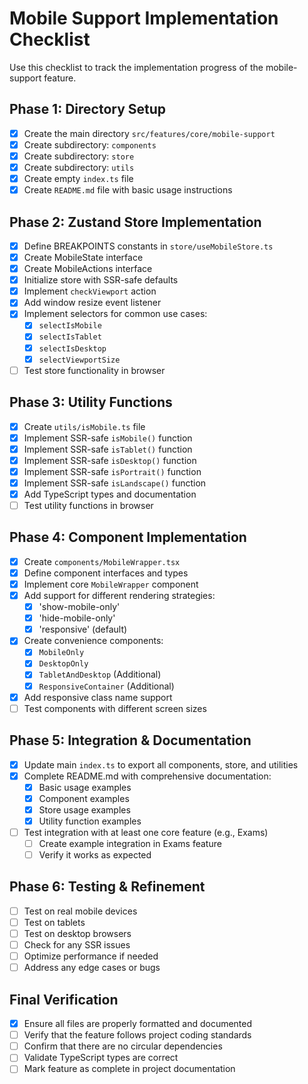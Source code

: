 # Mobile Support Implementation Checklist

Use this checklist to track the implementation progress of the mobile-support feature.

## Phase 1: Directory Setup

- [x] Create the main directory `src/features/core/mobile-support`
- [x] Create subdirectory: `components`
- [x] Create subdirectory: `store`
- [x] Create subdirectory: `utils`
- [x] Create empty `index.ts` file
- [x] Create `README.md` file with basic usage instructions

## Phase 2: Zustand Store Implementation

- [x] Define BREAKPOINTS constants in `store/useMobileStore.ts`
- [x] Create MobileState interface 
- [x] Create MobileActions interface
- [x] Initialize store with SSR-safe defaults
- [x] Implement `checkViewport` action
- [x] Add window resize event listener
- [x] Implement selectors for common use cases:
  - [x] `selectIsMobile`
  - [x] `selectIsTablet`
  - [x] `selectIsDesktop`
  - [x] `selectViewportSize`
- [ ] Test store functionality in browser

## Phase 3: Utility Functions

- [x] Create `utils/isMobile.ts` file
- [x] Implement SSR-safe `isMobile()` function
- [x] Implement SSR-safe `isTablet()` function
- [x] Implement SSR-safe `isDesktop()` function
- [x] Implement SSR-safe `isPortrait()` function
- [x] Implement SSR-safe `isLandscape()` function
- [x] Add TypeScript types and documentation
- [ ] Test utility functions in browser

## Phase 4: Component Implementation

- [x] Create `components/MobileWrapper.tsx`
- [x] Define component interfaces and types
- [x] Implement core `MobileWrapper` component
- [x] Add support for different rendering strategies:
  - [x] 'show-mobile-only'
  - [x] 'hide-mobile-only'
  - [x] 'responsive' (default)
- [x] Create convenience components:
  - [x] `MobileOnly`
  - [x] `DesktopOnly`
  - [x] `TabletAndDesktop` (Additional)
  - [x] `ResponsiveContainer` (Additional)
- [x] Add responsive class name support
- [ ] Test components with different screen sizes

## Phase 5: Integration & Documentation

- [x] Update main `index.ts` to export all components, store, and utilities
- [x] Complete README.md with comprehensive documentation:
  - [x] Basic usage examples
  - [x] Component examples
  - [x] Store usage examples
  - [x] Utility function examples
- [ ] Test integration with at least one core feature (e.g., Exams)
  - [ ] Create example integration in Exams feature
  - [ ] Verify it works as expected

## Phase 6: Testing & Refinement

- [ ] Test on real mobile devices
- [ ] Test on tablets
- [ ] Test on desktop browsers
- [ ] Check for any SSR issues
- [ ] Optimize performance if needed
- [ ] Address any edge cases or bugs

## Final Verification

- [x] Ensure all files are properly formatted and documented
- [ ] Verify that the feature follows project coding standards
- [ ] Confirm that there are no circular dependencies
- [ ] Validate TypeScript types are correct
- [ ] Mark feature as complete in project documentation
